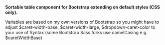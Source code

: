 **Sortable table component for Bootstrap extending on default styles (CSS only).**

Variables are based on my own versions of Bootstrap so you might have to adjust $caret-width-base, $caret-width-large, $dropdown-caret-color to your use of Syntax (some Bootstrap Sass forks use camelCasing e.g. $caretWidthBase)